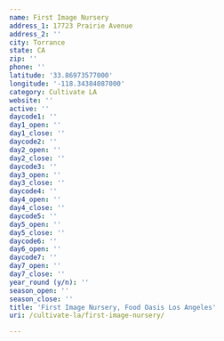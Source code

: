 ```yaml
---
name: First Image Nursery
address_1: 17723 Prairie Avenue
address_2: ''
city: Torrance
state: CA
zip: ''
phone: ''
latitude: '33.86973577000'
longitude: '-118.34384087000'
category: Cultivate LA
website: ''
active: ''
daycode1: ''
day1_open: ''
day1_close: ''
daycode2: ''
day2_open: ''
day2_close: ''
daycode3: ''
day3_open: ''
day3_close: ''
daycode4: ''
day4_open: ''
day4_close: ''
daycode5: ''
day5_open: ''
day5_close: ''
daycode6: ''
day6_open: ''
daycode7: ''
day7_open: ''
day7_close: ''
year_round (y/n): ''
season_open: ''
season_close: ''
title: 'First Image Nursery, Food Oasis Los Angeles'
uri: /cultivate-la/first-image-nursery/

---
```

